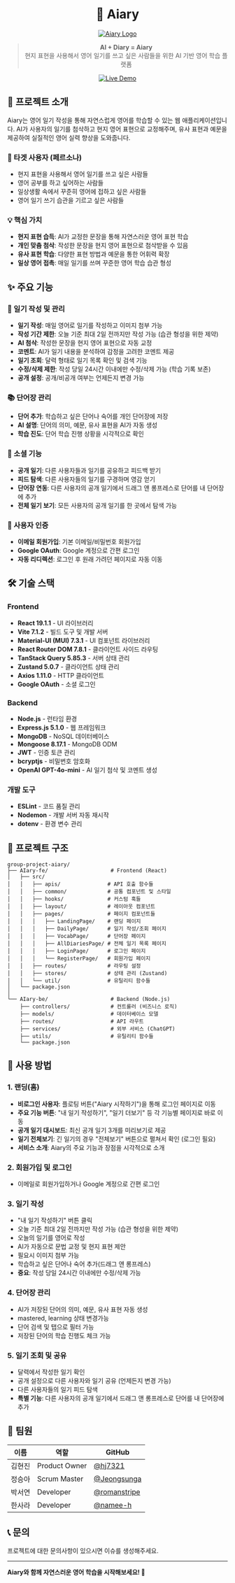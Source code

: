 <div align="center">

# 📝 Aiary

[![Aiary Logo](https://aiary.netlify.app/logo_ver5.svg)](https://aiary.netlify.app/)

> **AI + Diary = Aiary**  
> 현지 표현을 사용해서 영어 일기를 쓰고 싶은 사람들을 위한 AI 기반 영어 학습 플랫폼

[![Live Demo](https://img.shields.io/badge/🌐_Live_Demo-aiary.netlify.app-60A5FA?style=for-the-badge&logo=netlify)](https://aiary.netlify.app/)

</div>

## 🌟 프로젝트 소개

Aiary는 영어 일기 작성을 통해 자연스럽게 영어를 학습할 수 있는 웹 애플리케이션입니다. AI가 사용자의 일기를 첨삭하고 현지 영어 표현으로 교정해주며, 유사 표현과 예문을 제공하여 실질적인 영어 실력 향상을 도와줍니다.

### 🎯 타겟 사용자 (페르소나)

- 현지 표현을 사용해서 영어 일기를 쓰고 싶은 사람들
- 영어 공부를 하고 싶어하는 사람들
- 일상생활 속에서 꾸준히 영어에 접하고 싶은 사람들
- 영어 일기 쓰기 습관을 기르고 싶은 사람들

### 💡 핵심 가치

- **현지 표현 습득**: AI가 교정한 문장을 통해 자연스러운 영어 표현 학습
- **개인 맞춤 첨삭**: 작성한 문장을 현지 영어 표현으로 첨삭받을 수 있음
- **유사 표현 학습**: 다양한 표현 방법과 예문을 통한 어휘력 확장
- **일상 영어 접촉**: 매일 일기를 쓰며 꾸준한 영어 학습 습관 형성

## ✨ 주요 기능

### 📖 일기 작성 및 관리

- **일기 작성**: 매일 영어로 일기를 작성하고 이미지 첨부 가능
- **작성 기간 제한**: 오늘 기준 최대 2일 전까지만 작성 가능 (습관 형성을 위한 제약)
- **AI 첨삭**: 작성한 문장을 현지 영어 표현으로 자동 교정
- **코멘트**: AI가 일기 내용을 분석하여 감정을 고려한 코멘트 제공
- **일기 조회**: 달력 형태로 일기 목록 확인 및 검색 기능
- **수정/삭제 제한**: 작성 당일 24시간 이내에만 수정/삭제 가능 (학습 기록 보존)
- **공개 설정**: 공개/비공개 여부는 언제든지 변경 가능

### 📚 단어장 관리

- **단어 추가**: 학습하고 싶은 단어나 숙어를 개인 단어장에 저장
- **AI 설명**: 단어의 의미, 예문, 유사 표현을 AI가 자동 생성
- **학습 진도**: 단어 학습 진행 상황을 시각적으로 확인

### 👥 소셜 기능

- **공개 일기**: 다른 사용자들과 일기를 공유하고 피드백 받기
- **피드 탐색**: 다른 사용자들의 일기를 구경하며 영감 얻기
- **단어장 연동**: 다른 사용자의 공개 일기에서 드래그 앤 롱프레스로 단어를 내 단어장에 추가
- **전체 일기 보기**: 모든 사용자의 공개 일기를 한 곳에서 탐색 가능

### 🔐 사용자 인증

- **이메일 회원가입**: 기본 이메일/비밀번호 회원가입
- **Google OAuth**: Google 계정으로 간편 로그인
- **자동 리디렉션**: 로그인 후 원래 가려던 페이지로 자동 이동

## 🛠 기술 스택

### Frontend

- **React 19.1.1** - UI 라이브러리
- **Vite 7.1.2** - 빌드 도구 및 개발 서버
- **Material-UI (MUI) 7.3.1** - UI 컴포넌트 라이브러리
- **React Router DOM 7.8.1** - 클라이언트 사이드 라우팅
- **TanStack Query 5.85.3** - 서버 상태 관리
- **Zustand 5.0.7** - 클라이언트 상태 관리
- **Axios 1.11.0** - HTTP 클라이언트
- **Google OAuth** - 소셜 로그인

### Backend

- **Node.js** - 런타임 환경
- **Express.js 5.1.0** - 웹 프레임워크
- **MongoDB** - NoSQL 데이터베이스
- **Mongoose 8.17.1** - MongoDB ODM
- **JWT** - 인증 토큰 관리
- **bcryptjs** - 비밀번호 암호화
- **OpenAI GPT-4o-mini** - AI 일기 첨삭 및 코멘트 생성

### 개발 도구

- **ESLint** - 코드 품질 관리
- **Nodemon** - 개발 서버 자동 재시작
- **dotenv** - 환경 변수 관리

## 📁 프로젝트 구조

```
group-project-aiary/
├── AIary-fe/                    # Frontend (React)
│   ├── src/
│   │   ├── apis/               # API 호출 함수들
│   │   ├── common/             # 공통 컴포넌트 및 스타일
│   │   ├── hooks/              # 커스텀 훅들
│   │   ├── layout/             # 레이아웃 컴포넌트
│   │   ├── pages/              # 페이지 컴포넌트들
│   │   │   ├── LandingPage/    # 랜딩 페이지
│   │   │   ├── DailyPage/      # 일기 작성/조회 페이지
│   │   │   ├── VocabPage/      # 단어장 페이지
│   │   │   ├── AllDiariesPage/ # 전체 일기 목록 페이지
│   │   │   ├── LoginPage/      # 로그인 페이지
│   │   │   └── RegisterPage/   # 회원가입 페이지
│   │   ├── routes/             # 라우팅 설정
│   │   ├── stores/             # 상태 관리 (Zustand)
│   │   └── util/               # 유틸리티 함수들
│   └── package.json
│
└── AIary-be/                    # Backend (Node.js)
    ├── controllers/             # 컨트롤러 (비즈니스 로직)
    ├── models/                  # 데이터베이스 모델
    ├── routes/                  # API 라우트
    ├── services/                # 외부 서비스 (ChatGPT)
    ├── utils/                   # 유틸리티 함수들
    └── package.json
```

## 📱 사용 방법

### 1. 랜딩(홈)

- **비로그인 사용자**: 플로팅 버튼("Aiary 시작하기")을 통해 로그인 페이지로 이동
- **주요 기능 버튼**: "내 일기 작성하기", "일기 더보기" 등 각 기능별 페이지로 바로 이동
- **공개 일기 대시보드**: 최신 공개 일기 3개를 미리보기로 제공
- **일기 전체보기**: 긴 일기의 경우 "전체보기" 버튼으로 펼쳐서 확인 (로그인 필요)
- **서비스 소개**: Aiary의 주요 기능과 장점을 시각적으로 소개

### 2. 회원가입 및 로그인

- 이메일로 회원가입하거나 Google 계정으로 간편 로그인

### 3. 일기 작성

- "내 일기 작성하기" 버튼 클릭
- 오늘 기준 최대 2일 전까지만 작성 가능 (습관 형성을 위한 제약)
- 오늘의 일기를 영어로 작성
- AI가 자동으로 문법 교정 및 현지 표현 제안
- 필요시 이미지 첨부 가능
- 학습하고 싶은 단어나 숙어 추가(드래그 앤 롱프레스)
- **중요**: 작성 당일 24시간 이내에만 수정/삭제 가능

### 4. 단어장 관리

- AI가 저장된 단어의 의미, 예문, 유사 표현 자동 생성
- mastered, learning 상태 변경가능
- 단어 검색 및 탭으로 필터 가능
- 저장된 단어의 학습 진행도 체크 가능

### 5. 일기 조회 및 공유

- 달력에서 작성한 일기 확인
- 공개 설정으로 다른 사용자와 일기 공유 (언제든지 변경 가능)
- 다른 사용자들의 일기 피드 탐색
- **특별 기능**: 다른 사용자의 공개 일기에서 드래그 앤 롱프레스로 단어를 내 단어장에 추가

## 👥 팀원

| 이름   | 역할          | GitHub                                         |
| ------ | ------------- | ---------------------------------------------- |
| 김현진 | Product Owner | [@hj7321](https://github.com/hj7321)           |
| 정승아 | Scrum Master  | [@Jeongsunga](https://github.com/Jeongsunga)   |
| 박서연 | Developer     | [@romanstripe](https://github.com/romanstripe) |
| 한사라 | Developer     | [@namee-h](https://github.com/namee-h)         |

## 📞 문의

프로젝트에 대한 문의사항이 있으시면 이슈를 생성해주세요.

---

**Aiary와 함께 자연스러운 영어 학습을 시작해보세요! 🌟**
